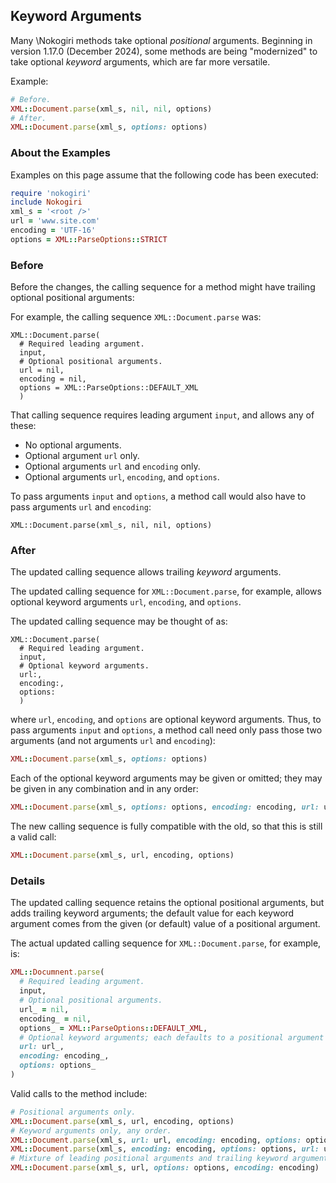 ## Keyword Arguments

Many \Nokogiri methods take optional *positional* arguments.
Beginning in version 1.17.0 (December 2024),
some methods are being "modernized" to take optional *keyword* arguments,
which are far more versatile.

Example:

```ruby
# Before.
XML::Document.parse(xml_s, nil, nil, options)
# After.
XML::Document.parse(xml_s, options: options)
```

### About the Examples

Examples on this page assume that the following code has been executed:

```ruby
require 'nokogiri'
include Nokogiri
xml_s = '<root />'
url = 'www.site.com'
encoding = 'UTF-16'
options = XML::ParseOptions::STRICT
```

### Before

Before the changes, the calling sequence for a method might have
trailing optional positional arguments:

For example, the calling sequence `XML::Document.parse` was:

```
XML::Document.parse(
  # Required leading argument.
  input,
  # Optional positional arguments.
  url = nil,
  encoding = nil,
  options = XML::ParseOptions::DEFAULT_XML
  )
```

That calling sequence requires leading argument `input`,
and allows any of these:

- No optional arguments.
- Optional argument `url` only.
- Optional arguments `url` and `encoding` only.
- Optional arguments `url`, `encoding`, and `options`.

To pass arguments `input` and `options`,
a method call would also have to pass arguments `url` and `encoding`:

```
XML::Document.parse(xml_s, nil, nil, options)
```

### After

The updated calling sequence allows trailing *keyword* arguments.

The updated calling sequence for `XML::Document.parse`, for example,
allows optional keyword arguments `url`, `encoding`, and `options`.

The updated calling sequence may be thought of as:

```
XML::Document.parse(
  # Required leading argument.
  input,
  # Optional keyword arguments.
  url:,
  encoding:,
  options:
  )
```

where `url`, `encoding`, and `options` are optional keyword arguments.
Thus, to pass arguments `input` and `options`, 
a method call need only pass those two arguments (and not arguments `url` and `encoding`):

```ruby
XML::Document.parse(xml_s, options: options)
```

Each of the optional keyword arguments may be given or omitted;
they may be given in any combination and in any order:

```ruby
XML::Document.parse(xml_s, options: options, encoding: encoding, url: url)
```

The new calling sequence is fully compatible with the old,
so that this is still a valid call:

```ruby
XML::Document.parse(xml_s, url, encoding, options)
```

### Details

The updated calling sequence retains the optional positional arguments,
but adds trailing keyword arguments;
the default value for each keyword argument comes from the given (or default)
value of a positional argument.

The actual updated calling sequence for `XML::Document.parse`, for example, is:

```ruby
XML::Documnent.parse(
  # Required leading argument.
  input,
  # Optional positional arguments.
  url_ = nil,
  encoding_ = nil,
  options_ = XML::ParseOptions::DEFAULT_XML,
  # Optional keyword arguments; each defaults to a positional argument value.
  url: url_,
  encoding: encoding_,
  options: options_
)
```

Valid calls to the method include:

```ruby
# Positional arguments only.
XML::Document.parse(xml_s, url, encoding, options)
# Keyword arguments only, any order.
XML::Document.parse(xml_s, url: url, encoding: encoding, options: options)
XML::Document.parse(xml_s, encoding: encoding, options: options, url: url)
# Mixture of leading positional arguments and trailing keyword arguments.
XML::Document.parse(xml_s, url, options: options, encoding: encoding)
```
